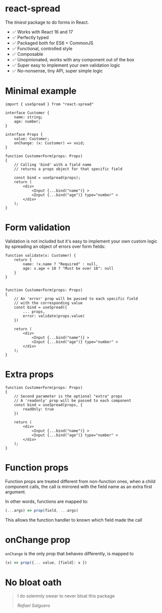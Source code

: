 # react-spread

The *tiniest* package to do forms in React.

- ✅ Works with React 16 and 17 
- ✅ Perfectly typed
- ✅ Packaged both for ES6 + CommonJS 
- ✅ Functional, controlled style
- ✅ Composable
- ✅ Unopinionated, works with any component out of the box
- ✅ Super easy to implement your own validation logic
- ✅ No-nonsense, tiny API, super simple logic

# Minimal example

```tsx
import { useSpread } from "react-spread"

interface Customer {
    name: string;
    age: number;
}

interface Props {
    value: Customer;
    onChange: (x: Customer) => void;
}

function CustomerForm(props: Props)
{
    // Calling 'bind' with a field name
    // returns a props object for that specific field

    const bind = useSpread(props);
    return (
        <div>
            <Input {...bind("name")} >
            <Input {...bind("age")} type="number" >
        </div>
    );
}
```

# Form validation
Validation is not included but it's easy to implement your own custom logic
by spreading an object of errors over form fields:

```tsx
function validate(x: Customer) {
    return {
        name: !x.name ? "Required" : null,
        age: x.age < 18 ? "Must be over 18": null
    }
}


function CustomerForm(props: Props)
{
    // An 'error' prop will be passed to each specific field
    // with the corresponding value
    const bind = useSpread({
        ... props,
        error: validate(props.value)
    })

    return (
        <div>
            <Input {...bind("name")} >
            <Input {...bind("age")} type="number" >
        </div>
    );
}
```

# Extra props
```tsx
function CustomerForm(props: Props)
{
    // Second parameter is the optional "extra" props
    // A 'readonly' prop will be passed to each component
    const bind = useSpread(props, {
        readOnly: true
    })

    return (
        <div>
            <Input {...bind("name")} >
            <Input {...bind("age")} type="number" >
        </div>
    );
}
```

# Function props
Function props are treated different from non-function ones, when a child component
calls, the call is mirrored with the field name as an extra first argument.

In other words, functions are mapped to:
```js
(...args) => prop(field, ...args)
```

This allows the function handler to known which field made the call

# onChange prop

`onChange` is the only prop that behaves differently, is mapped to

```js
(x) => prop({... value, [field]: x })
```


# No bloat oath

> I do solemnly swear to never bloat this package
>
> <cite>Rafael Salguero</cite>
